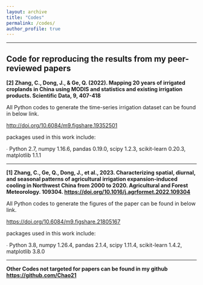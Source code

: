 ```yaml
---
layout: archive
title: "Codes"
permalink: /codes/
author_profile: true
---
```


-----------------------------------------------------------------

**Code for reproducing the results from my peer-reviewed papers**
-----

**[2] Zhang, C., Dong, J., & Ge, Q. (2022). Mapping 20 years of irrigated croplands in China using MODIS and statistics and existing irrigation products. Scientific Data, 9, 407-418**

All Python codes to generate the time-series irrigation dataset can be found in below link.

http://doi.org/10.6084/m9.figshare.19352501

packages used in this work include:

∙ Python 2.7, numpy 1.16.6, pandas 0.19.0, scipy 1.2.3, scikit-learn 0.20.3, matplotlib 1.1.1


-----

**[1] Zhang, C., Ge, Q., Dong, J., et al., 2023. Characterizing spatial, diurnal, and seasonal patterns of agricultural irrigation expansion-induced cooling in Northwest China from 2000 to 2020. Agricultural and Forest Meteorology. 109304. https://doi.org/10.1016/j.agrformet.2022.109304**

All Python codes to generate the figures of the paper can be found in below link.

https://doi.org/10.6084/m9.figshare.21805167

packages used in this work include:

∙ Python 3.8, numpy 1.26.4, pandas 2.1.4, scipy 1.11.4, scikit-learn 1.4.2, matplotlib 3.8.0

-----
**Other Codes not targeted for papers can be found in my github https://github.com/Chao21**

